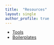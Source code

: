 ```yaml
---
title:  "Resources"
layout: single
author_profile: true
---
```

- [Tools](https://github.com/swissbuechi/tools)
- [Boilerplates](https://github.com/swissbuechi/boilerplates)